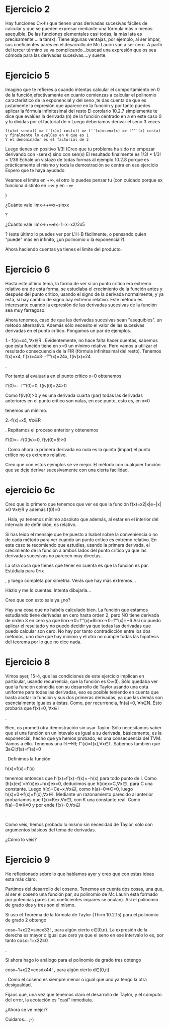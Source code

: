 # Ejercicio 2

Hay funciones C∞(I) que tienen unas derivadas sucesivas fáciles de calcular y que se pueden expresar mediante una fórmula más o menos asequible. De las funciones elementales casi todas, la más lata es precisamente ...la tan(x). Tiene algunas ventajas, por ejemplo, al ser impar, sus coeficientes pares en el desarrollo de Mc Laurin van a ser cero. A partir del tercer término se va complicando...buscad una expresión que os sea cómoda para las derivadas sucesivas....y suerte.

# Ejercicio 5

Imagino que te refieres a cuando intentas calcular el comportamiento en 0 de la función,efectivamente en cuanto comienzas a calcular el polinomio característico de la exponencial y del seno ,te das cuenta de que es justamente la expresión que aparece en la función y por tanto puedes aplicar la fórmula infinitesimal del resto El corolario 10.2.7 simplemente te dice que evalúes la derivada (n) de la función centrado en a en este caso 0 y lo dividas por el factorial de n Luego deberíamos derivar el seno 3 veces

```
f(x)=(-sen(x)) => f'(x)=(-cos(x)) => f''(x)=senx(x) => f'''(x) cos(x) y finalmente lo evalúas en 0 que es 1
Y el denominador es el factorial de 3
```

Luego tienes en positivo 1/3! (Creo que tu problema ha sido no empezar derivando con -sen(x) sino con sen(x) El resultado finalmente es 1/3! * 1/3! = 1/36 Echale un vistazo de todas formas al ejemplo 10.2.8 porque es prácticamente el mismo y toda la demostración se centra en ese ejercicio Espero que te haya ayudado

Veamos el límite en +∞, el otro lo puedes pensar tu (con cuidado porque ex funciona distinto en +∞ y en −∞

)

¿Cuánto vale limx→+∞x−sinxx

?

¿Cuánto vale limx→+∞ex−1−x−x2/2x5

? (este último lo puedes ver por L'H-B fácilmente, o pensando quien "puede" más en infinito, ¿un polinomio o la exponencial?).

Ahora haciendo cuentas ya tienes el limite del producto.

# Ejercicio 6

Hasta este último tema, la forma de ver si un punto critico era extremo relativo era de esta forma, se estudiaba el crecimiento de la función antes y después del punto critico, usando el signo de la derivada normalmente, y ya está, si hay cambio de signo hay extremo relativo. Este método es interesante cuando la expresión de las derivadas sucesivas de la función sea muy farragoso.

Ahora tenemos, caso de que las derivadas sucesivas sean "asequibles". un método alternativo. Además sólo necesito el valor de las sucesivas derivadas en el punto crítico. Pongamos un par de ejemplos.

1.- f(x)=x4, ∀x∈R . Evidentemente, no hace falta hacer cuentas, sabemos que esta función tiene en x=0 un mínimo relativo. Pero vamos a utilizar el resultado consecuencia de la FIR (fórmula infinitesimal del resto). Tenemos f(x)=x4, f′(x)=4x3⋯f′′′(x)=24x, f(iv(x)=24

.

Por tanto al evaluarla en el punto crítico x=0 obtenemos

f′(0)=⋯f′′′(0)=0, f(iv(0)=24>0

Como f(iv(0)>0 y es una derivada cuarta (par) todas las derivadas anteriores en el punto crítico son nulas, en ese punto, esto es, en x=0

tenemos un mínimo.

2.-f(x)=x5, ∀x∈R

. Repitamos el proceso anterior y obtenemos

f′(0)=⋯f(0(iv)=0, f(v(0)=5!>0

. Como ahora la primera derivada no nula es la quinta (impar) el punto crítico no es extremo relativo.

Creo que con estos ejemplos se ve mejor. El método con cualquier función que se deje derivar sucesivamente con una cierta facilidad.

# ejercicio 6c

Creo que lo primero que tenemos que ver es que la función f(x)=x2|x|e−|x|≥0 ∀x∈R y además f(0)=0

. Hala, ya tenemos mínimo absoluto que además, al estar en el interior del intervalo de definición, es relativo.

Si has leido el mensaje que he puesto a Isabel sobre la conveniencia o no de cada método para ver cuando un punto crítico es extremo relativo. En este caso te recomiendo que estudies, usando la primera derivada, el crecimiento de la función a ambos lados del punto crítico ya que las derivadas sucesivas no parecen muy directas.

La otra cosa que tienes que tener en cuenta es que la función es par. Estúdiala para 0≤x

, y luego completa por simetría. Verás que hay más extremos...

Házlo y me lo cuentas. Intenta dibujarla...

Creo que con esto sale ya ¿no?

Hay una cosa que no habéis calculado bien. La función que estamos estudiando tiene derivadas en cero hasta orden 2, pero NO tiene derivada de orden 3 en cero ya que limx→0+f′′′(x)=6limx→0−f′′′(x)=−6 Así no puedo aplicar el resultado y no puedo decidir ya que todas las derivadas que puedo calcular son cero. No hay por tanto contradicción entre los dos métodos, uno dice que hay mínimo y el otro no cumple todas las hipótesis del teorema por lo que no dice nada.

# Ejercicio 8

Vimos ayer, 15-4, que las condiciones de este ejercicio implican en particular, usando recurrencia, que la función es C∞(I). Sólo quedaba ver que la función coincidia con su desarrollo de Taylor usando una cota uniforme para todas las derivadas, eso es posible teniendo en cuenta que basta acotar la función y sus dos primeras derivadas, ya que las demás son esencialmente iguales a éstas. Como, por recurrencia, fn(a)=0, ∀n∈N. Ésto probaria que f(x)=0, ∀x∈I

.

Bien, os prometí otra demostración sin usar Taylor. Sólo necesitamos saber que si una función en un intevalo es igual a su derivada, básicamente, es la exponencial, hecho que ya hemos probado, es una consecuencia del TVM. Vamos a ello. Tenemos una f:I⟶R; f′′(x)=f(x),∀x∈I . Sabemos también que ∃a∈I;f(a)=f′(a)=0

. Definimos la función

h(x)=f(x)−f′(x)

tenemos entonces que h′(x)=f′(x)−f(x)=−h(x) para todo punto de I. Como (h(x)ex)′=h′(x)ex+h(x)ex=0, deducimos que h(x)ex=C,∀x∈I, para C una constante. Luego h(x)=Ce−x,∀x∈I, como h(a)=0⇒C=0, luego h(x)=0⇒f(x)=f′(x),∀x∈I. Mediante un razonamiento parecido al anterior probaríamos que f(x)=Kex,∀x∈I, con K una constante real. Como f(a)=0⇒K=0 y por ende f(x)=0,∀x∈I

.

Como veis, hemos probado lo mismo sin necesidad de Taylor, sólo con argumentos básicos del tema de derivadas.

¿Cómo lo veis?

# Ejercicio 9

He reflexionado sobre lo que hablamos ayer y creo que con estas ideas esta más claro.

Partimos del desarrollo del coseno. Tenemos en cuenta dos cosas, una que, al ser el coseno una función par, su polinomio de Mc Laurin esta formado por potencias pares (los coeficientes impares se anulan). Así el polinomio de grado dos y tres son el mismo.

Si uso el Teorema de la fórmula de Taylor (Thrm 10.2.15) para el polinomio de grado 2 obtengo

cosx−1+x22=sincx33! , para algún cierto c∈(0,π). La expresión de la derecha es mayor o igual que cero ya que el seno en ese intervalo lo es, por tanto cosx−1+x22≥0

.

Si ahora hago lo análogo para el polinomio de grado tres obtengo

cosx−1+x22=cosdx44! , para algún cierto d∈(0,π)

. Como el coseno es siempre menor o igual que uno ya tengo la otra desigualdad.

Fijaos que, una vez que tenemos claro el desarrollo de Taylor, y el cómputo del error, la acotación es "casi" inmediata.

¿Ahora se ve mejor?

Cuidaros... ;-)
